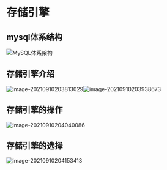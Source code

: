 # 存储引擎

## mysql体系结构

![MySQL体系架构](/home/monica/IdeaProjects/typora/SQL/asserts/aaa.png)

## 存储引擎介绍

![image-20210910203813029](/home/monica/.config/Typora/typora-user-images/image-20210910203813029.png)![image-20210910203938673](/home/monica/.config/Typora/typora-user-images/image-20210910203938673.png)

## 存储引擎的操作

![image-20210910204040086](/home/monica/.config/Typora/typora-user-images/image-20210910204040086.png)

## 存储引擎的选择

![image-20210910204153413](/home/monica/.config/Typora/typora-user-images/image-20210910204153413.png)

